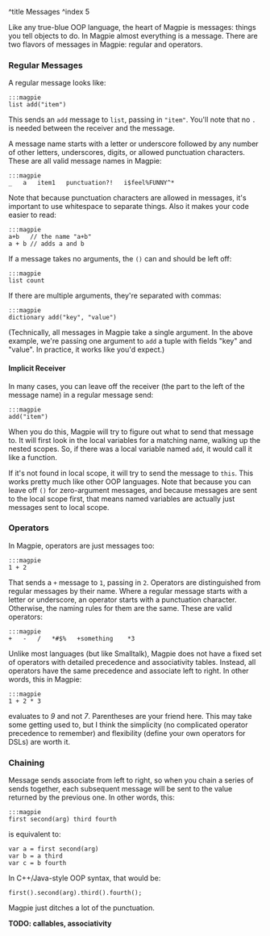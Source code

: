 ^title Messages
^index 5

Like any true-blue OOP language, the heart of Magpie is messages: things you tell objects to do. In Magpie almost everything is a message. There are two flavors of messages in Magpie: regular and operators.

### Regular Messages 

A regular message looks like:

    :::magpie
    list add("item")

This sends an `add` message to `list`, passing in `"item"`. You'll note that no `.` is needed between the receiver and the message.

A message name starts with a letter or underscore followed by any number of other letters, underscores, digits, or allowed punctuation characters. These are all valid message names in Magpie:

    :::magpie
    _   a   item1   punctuation?!   i$feel%FUNNY^*

Note that because punctuation characters are allowed in messages, it's important to use whitespace to separate things. Also it makes your code easier to read:

    :::magpie
    a+b   // the name "a+b"
    a + b // adds a and b

If a message takes no arguments, the `()` can and should be left off:

    :::magpie
    list count

If there are multiple arguments, they're separated with commas:

    :::magpie
    dictionary add("key", "value")

(Technically, all messages in Magpie take a single argument. In the above example, we're passing one argument to `add` a tuple with fields "key" and "value". In practice, it works like you'd expect.)

#### Implicit Receiver

In many cases, you can leave off the receiver (the part to the left of the message name) in a regular message send:

    :::magpie
    add("item")

When you do this, Magpie will try to figure out what to send that message to. It
will first look in the local variables for a matching name, walking up the
nested scopes. So, if there was a local variable named `add`, it would call it
like a function.

If it's not found in local scope, it will try to send the message to `this`.
This works pretty much like other OOP languages. Note that because you can leave
off `()` for zero-argument messages, and because messages are sent to the local
scope first, that means named variables are actually just messages sent to local
scope.

### Operators

In Magpie, operators are just messages too:

    :::magpie
    1 + 2

That sends a `+` message to `1`, passing in `2`. Operators are distinguished from regular messages by their name. Where a regular message starts with a letter or underscore, an operator starts with a punctuation character. Otherwise, the naming rules for them are the same. These are valid operators:

    :::magpie
    +   -   /   *#$%   +something    *3

Unlike most languages (but like Smalltalk), Magpie does not have a fixed set of operators with detailed precedence and associativity tables. Instead, all operators have the same precedence and associate left to right. In other words, this in Magpie:

    :::magpie
    1 + 2 * 3

evaluates to *9* and not *7*. Parentheses are your friend here. This may take some getting used to, but I think the simplicity (no complicated operator precedence to remember) and flexibility (define your own operators for DSLs) are worth it.

### Chaining

Message sends associate from left to right, so when you chain a series of sends together, each subsequent message will be sent to the value returned by the previous one. In other words, this:

    :::magpie
    first second(arg) third fourth

is equivalent to:

    var a = first second(arg)
    var b = a third
    var c = b fourth

In C++/Java-style OOP syntax, that would be:

    first().second(arg).third().fourth();

Magpie just ditches a lot of the punctuation.

**TODO: callables, associativity**
